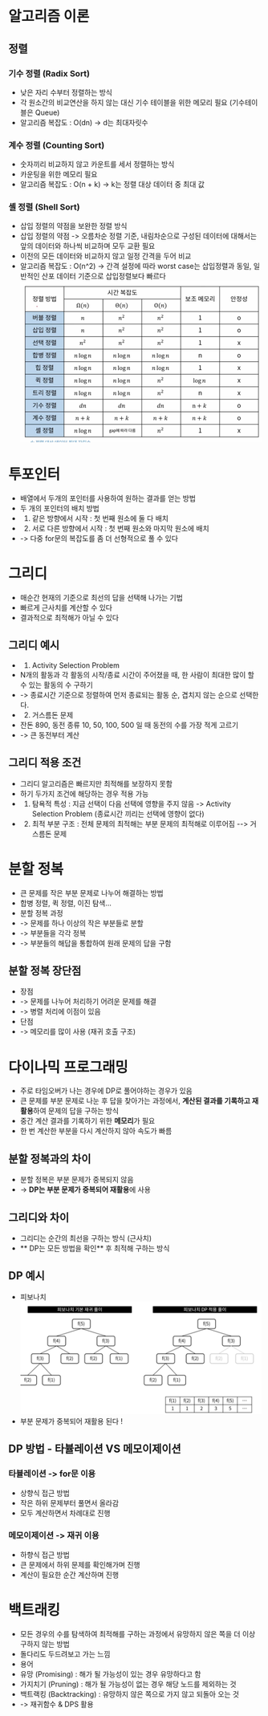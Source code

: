 # 알고리즘 이론

## 정렬

### 기수 정렬 (Radix Sort)
- 낮은 자리 수부터 정렬하는 방식
- 각 원소간의 비교연산을 하지 않는 대신 기수 테이블을 위한 메모리 필요 (기수테이블은 Queue)
- 알고리즘 복잡도 : O(dn) -> d는 최대자릿수

### 계수 정렬 (Counting Sort)
- 숫자끼리 비교하지 않고 카운트를 세서 정렬하는 방식
- 카운팅을 위한 메모리 필요
- 알고리즘 복잡도 : O(n + k) -> k는 정렬 대상 데이터 중 최대 값

### 셸 정렬 (Shell Sort)
- 삽입 정렬의 약점을 보완한 정렬 방식
- 삽입 정렬의 약점 -> 오름차순 정렬 기준, 내림차순으로 구성된 데이터에 대해서는 앞의 데이터와 하나씩 비교하며 모두 교환 필요
- 이전의 모든 데이터와 비교하지 않고 일정 간격을 두어 비교
- 알고리즘 복잡도 : O(n^2) -> 간격 설정에 따라 worst case는 삽입정렬과 동일, 일반적인 산포 데이터 기준으로 삽입정렬보다 빠르다
![](img/img_8.png)


# 투포인터
- 배열에서 두개의 포인터를 사용하여 원하는 결과를 얻는 방법
- 두 개의 포인터의 배치 방법
- 1. 같은 방향에서 시작 : 첫 번째 원소에 둘 다 배치
- 2. 서로 다른 방향에서 시작 : 첫 번째 원소와 마지막 원소에 배치
- -> 다중 for문의 복잡도를 좀 더 선형적으로 풀 수 있다

# 그리디 
- 매순간 현재의 기준으로 최선의 답을 선택해 나가는 기법
- 빠르게 근사치를 계산할 수 있다
- 결과적으로 최적해가 아닐 수 있다 
## 그리디 예시
- 1. Activity Selection Problem
- N개의 활동과 각 활동의 시작/종료 시간이 주어졌을 때, 한 사람이 최대한 많이 할 수 있는 활동의 수 구하기
- -> 종료시간 기준으로 정렬하여 먼저 종료되는 활동 순, 겹치지 않는 순으로 선택한다. 
- 2. 거스름돈 문제
- 잔돈 890, 동전 종류 10, 50, 100, 500 일 때 동전의 수를 가장 적게 고르기
- -> 큰 동전부터 계산
## 그리디 적용 조건
- 그리디 알고리즘은 빠르지만 최적해를 보장하지 못함
- 하기 두가지 조건에 해당하는 경우 적용 가능
- 1. 탐욕적 특성 : 지금 선택이 다음 선택에 영향을 주지 않음 -> Activity Selection Problem (종료시간 끼리는 선택에 영향이 없다)
- 2. 최적 부분 구조 : 전체 문제의 최적해는 부분 문제의 최적해로 이루어짐  --> 거스름돈 문제

# 분할 정복
- 큰 문제를 작은 부분 문제로 나누어 해결하는 방법
- 합병 정렬, 퀵 정렬, 이진 탐색... 
- 분할 정복 과정 
- -> 문제를 하나 이상의 작은 부분들로 분할
- -> 부분들을 각각 정복
- -> 부분들의 해답을 통합하여 원래 문제의 답을 구함
## 분할 정복 장단점
- 장점
- -> 문제를 나누어 처리하기 어려운 문제를 해결
- -> 병렬 처리에 이점이 있음
- 단점
- -> 메모리를 많이 사용 (재귀 호출 구조)

# 다이나믹 프로그래밍
- 주로 타임오버가 나는 경우에 DP로 풀어야하는 경우가 있음
- 큰 문제를 부분 문제로 나눈 후 답을 찾아가는 과정에서, **계산된 결과를 기록하고 재활용**하여 문제의 답을 구하는 방식
- 중간 계산 결과를 기록하기 위한 **메모리**가 필요
- 한 번 계산한 부분을 다시 계산하지 않아 속도가 빠름 

## 분할 정복과의 차이
- 분할 정복은 부분 문제가 중복되지 않음
- -> **DP는 부분 문제가 중복되어 재활용**에 사용
## 그리디와 차이
- 그리디는 순간의 최선을 구하는 방식 (근사치)
- ** DP는 모든 방법을 확인** 후 최적해 구하는 방식
## DP 예시
- 피보나치
![](./img/img_9.png)
- 부분 문제가 중복되어 재활용 된다 !
## DP 방법 - 타뷸레이션 VS 메모이제이션
### 타뷸레이션 -> for문 이용
- 상향식 접근 방법
- 작은 하위 문제부터 풀면서 올라감
- 모두 계산하면서 차례대로 진행
### 메모이제이션 -> 재귀 이용
- 하향식 접근 방법
- 큰 문제에서 하위 문제를 확인해가며 진행
- 계산이 필요한 순간 계산하며 진행 

# 백트래킹
- 모든 경우의 수를 탐색하여 최적해를 구하는 과정에서 유망하지 않은 쪽을 더 이상 구하지 않는 방법
- 돌다리도 두드려보고 가는 느낌
- 용어
- 유망 (Promising) : 해가 될 가능성이 있는 경우 유망하다고 함
- 가지치기 (Pruning) : 해가 될 가능성이 없는 경우 해당 노드를 제외하는 것
- 백트랙킹 (Backtracking) : 유망하지 않은 쪽으로 가지 않고 되돌아 오는 것
- -> 재귀함수 & DPS 활용


